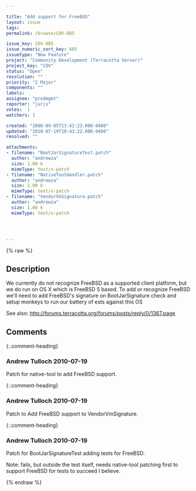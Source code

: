 ```yaml
---

title: "Add support for FreeBSD"
layout: issue
tags: 
permalink: /browse/CDV-885

issue_key: CDV-885
issue_numeric_sort_key: 885
issuetype: "New Feature"
project: "Community Development (Terracotta Server)"
project_key: "CDV"
status: "Open"
resolution: ""
priority: "2 Major"
components: ""
labels: 
assignee: "prodmgmt"
reporter: "juris"
votes:  1
watchers: 1

created: "2008-09-05T13:42:23.000-0400"
updated: "2010-07-19T10:43:22.000-0400"
resolved: ""

attachments:
- filename: "BootJarSignatureTest.patch"
  author: "andrewza"
  size: 1.00 k
  mimeType: text/x-patch
- filename: "NativeToolHandler.patch"
  author: "andrewza"
  size: 1.00 k
  mimeType: text/x-patch
- filename: "VendorVmSignature.patch"
  author: "andrewza"
  size: 1.00 k
  mimeType: text/x-patch




---
```


{% raw %}

## Description

<div markdown="1" class="description">

We currently do not recognize FreeBSD as a supported client platform, but we do run on OS X which is FreeBSD 5 based.
To add or recognize FreeBSD we'll need to add FreeBSD's signature on BootJarSignature check and setup monkeys to run our battery of ests against this OS

See also: http://forums.terracotta.org/forums/posts/reply/0/1367.page


</div>

## Comments


{:.comment-heading}
### **Andrew Tulloch** <span class="date">2010-07-19</span>

<div markdown="1" class="comment">

Patch for native-tool to add FreeBSD support.

</div>


{:.comment-heading}
### **Andrew Tulloch** <span class="date">2010-07-19</span>

<div markdown="1" class="comment">

Patch to Add FreeBSD support to VendorVmSignature.

</div>


{:.comment-heading}
### **Andrew Tulloch** <span class="date">2010-07-19</span>

<div markdown="1" class="comment">

Patch for BootJarSignatureTest adding tests for FreeBSD.

Note: fails, but outside the test itself, needs native-tool patching first to support FreeBSD for tests to succeed I believe.

</div>



{% endraw %}
